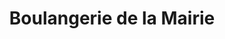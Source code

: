 ---
title: "Boulangerie de la Mairie"
url: /chanteloup-les-vignes/boulangerie-de-la-mairie/
shop: Bäckerei
---